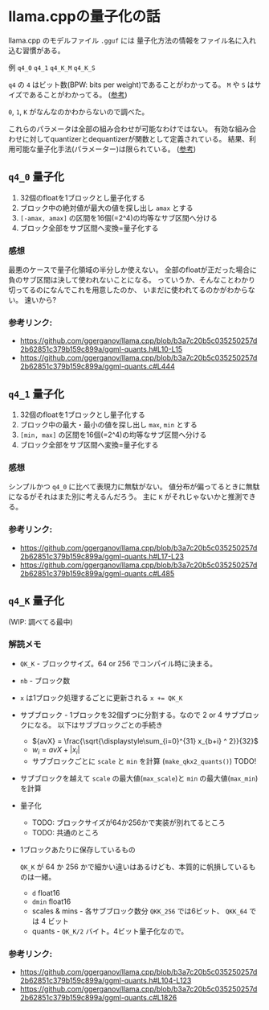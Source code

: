 # llama.cppの量子化の話

llama.cpp のモデルファイル `.gguf` には
量子化方法の情報をファイル名に入れ込む習慣がある。

例 `q4_0` `q4_1` `q4_K_M` `q4_K_S`

`q4` の `4` はビット数(BPW: bits per weight)であることがわかってる。
`M` や `S` はサイズであることがわかってる。 ([参考](./README.md))

`0`, `1`, `K` がなんなのかわからないので調べた。

これらのパラメータは全部の組み合わせが可能なわけではない。
有効な組み合わせに対してquantizerとdequantizerが関数として定義されている。
結果、利用可能な量子化手法(パラメーター)は限られている。
([参考](https://github.com/ggerganov/llama.cpp/blob/b3a7c20b5c035250257d2b62851c379b159c899a/ggml-quants.h#L170-L182))

## `q4_0` 量子化

1. 32個のfloatを1ブロックとし量子化する
2. ブロック中の絶対値が最大の値を探し出し `amax` とする
3. `[-amax, amax]` の区間を16個(=2^4)の均等なサブ区間へ分ける
4. ブロック全部をサブ区間へ変換=量子化する

### 感想

最悪のケースで量子化領域の半分しか使えない。
全部のfloatが正だった場合に負のサブ区間は決して使われないことになる。
っていうか、そんなことわかり切ってるのになんでこれを用意したのか、
いまだに使われてるのかがわからない。
速いから?

### 参考リンク:

* <https://github.com/ggerganov/llama.cpp/blob/b3a7c20b5c035250257d2b62851c379b159c899a/ggml-quants.h#L10-L15>
* <https://github.com/ggerganov/llama.cpp/blob/b3a7c20b5c035250257d2b62851c379b159c899a/ggml-quants.c#L444>

## `q4_1` 量子化

1. 32個のfloatを1ブロックとし量子化する
2. ブロック中の最大・最小の値を探し出し `max`, `min` とする
3. `[min, max]` の区間を16個(=2^4)の均等なサブ区間へ分ける
4. ブロック全部をサブ区間へ変換=量子化する

### 感想

シンプルかつ `q4_0` に比べて表現力に無駄がない。
値分布が偏ってるときに無駄になるがそれはまた別に考えるんだろう。
主に `K` がそれじゃないかと推測できる。

### 参考リンク:

* <https://github.com/ggerganov/llama.cpp/blob/b3a7c20b5c035250257d2b62851c379b159c899a/ggml-quants.h#L17-L23>
* <https://github.com/ggerganov/llama.cpp/blob/b3a7c20b5c035250257d2b62851c379b159c899a/ggml-quants.c#L485>

## `q4_K` 量子化

(WIP: 調べてる最中)

### 解読メモ

* `QK_K` - ブロックサイズ。64 or 256 でコンパイル時に決まる。
* `nb` - ブロック数
* `x` は1ブロック処理するごとに更新される `x += QK_K`
* サブブロック - 1ブロックを32個ずつに分割する。なので 2 or 4 サブブロックになる。
    以下はサブブロックごとの手続き
    * $`{avX} = \frac{\sqrt{\displaystyle\sum_{i=0}^{31} x_{b+i} ^ 2}}{32}`$
    * $`w_{i} = {avX} + |x_{i}|`$
    * サブブロックごとに `scale` と `min` を計算 (`make_qkx2_quants()`) TODO!
* サブブロックを越えて `scale` の最大値(`max_scale`)と `min` の最大値(`max_min`)を計算
* 量子化
    * TODO: ブロックサイズが64か256かで実装が別れてるところ
    * TODO: 共通のところ
*   1ブロックあたりに保存しているもの

    `QK_K` が 64 か 256 かで細かい違いはあるけども、本質的に帆損しているものは一緒。

    * `d` float16
    * `dmin` float16
    * scales & mins - 各サブブロック数分 `QKK_256` では6ビット、 `QKK_64` では 4 ビット
    * quants - `QK_K/2` バイト。4ビット量子化なので。

### 参考リンク:

* <https://github.com/ggerganov/llama.cpp/blob/b3a7c20b5c035250257d2b62851c379b159c899a/ggml-quants.h#L104-L123>
* <https://github.com/ggerganov/llama.cpp/blob/b3a7c20b5c035250257d2b62851c379b159c899a/ggml-quants.c#L1826>
